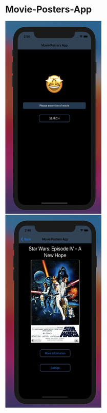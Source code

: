 # Movie-Posters-App

<img src="MoviePostersApp1.png" width="300" height="600" > <img src="MoviePostersApp2.png" width="300" height="600" >


